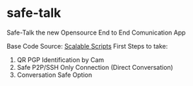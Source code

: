 # safe-talk

Safe-Talk the new Opensource End to End Comunication App

Base Code Source: [Scalable Scripts](https://www.youtube.com/watch?v=M-kdxIkYOro)
First Steps to take:

1. QR PGP Identification by Cam
2. Safe P2P/SSH Only Connection (Direct Conversation) 
3. Conversation Safe Option


